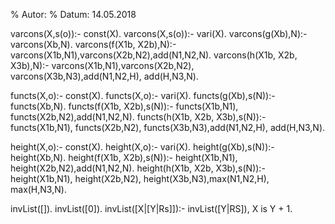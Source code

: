 % Autor:
% Datum: 14.05.2018

varcons(X,s(o)):- const(X).
varcons(X,s(o)):- vari(X).
varcons(g(Xb),N):- varcons(Xb,N).
varcons(f(X1b, X2b),N):- varcons(X1b,N1),varcons(X2b,N2),add(N1,N2,N).
varcons(h(X1b, X2b, X3b),N):- varcons(X1b,N1),varcons(X2b,N2), varcons(X3b,N3),add(N1,N2,H), add(H,N3,N).

functs(X,o):- const(X).
functs(X,o):- vari(X).
functs(g(Xb),s(N)):- functs(Xb,N).
functs(f(X1b, X2b),s(N)):- functs(X1b,N1), functs(X2b,N2),add(N1,N2,N).
functs(h(X1b, X2b, X3b),s(N)):- functs(X1b,N1), functs(X2b,N2), functs(X3b,N3),add(N1,N2,H), add(H,N3,N).


height(X,o):- const(X).
height(X,o):- vari(X).
height(g(Xb),s(N)):- height(Xb,N).
height(f(X1b, X2b),s(N)):- height(X1b,N1), height(X2b,N2),add(N1,N2,N).
height(h(X1b, X2b, X3b),s(N)):- height(X1b,N1), height(X2b,N2), height(X3b,N3),max(N1,N2,H), max(H,N3,N).

invList([]).
invList([0]).
invList([X|[Y|Rs]]):- invList([Y|RS]), X is Y + 1.
